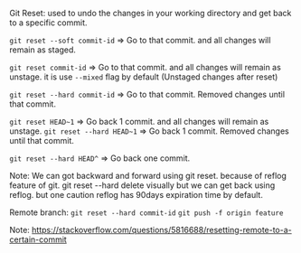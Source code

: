Git Reset: used to undo the changes in your working directory and get back to a specific commit.


`git reset --soft commit-id` => Go to that commit. and all changes will remain as staged.

`git reset commit-id` => Go to that commit. and all changes will remain as unstage.
it is use `--mixed` flag by default (Unstaged changes after reset)

`git reset --hard commit-id` => Go to that commit. Removed changes until that commit.

`git reset HEAD~1` => Go back 1 commit. and all changes will remain as unstage.
`git reset --hard HEAD~1` => Go back 1 commit. Removed changes until that commit.

`git reset --hard HEAD^` => Go back one commit.

Note: We can got backward and forward using git reset. because of reflog feature of git. git reset --hard delete visually but we can get back using reflog. but one caution reflog has 90days expiration time by default.

Remote branch:
`git reset --hard commit-id`
`git push -f origin feature`



Note: https://stackoverflow.com/questions/5816688/resetting-remote-to-a-certain-commit